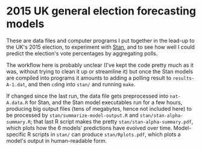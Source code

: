 2015 UK general election forecasting models
===========================================

These are data files and computer programs I put together in the lead-up to the UK's 2015 election, to experiment with [Stan](http://mc-stan.org/), and to see how well I could predict the election's vote percentages by aggregating polls.

The workflow here is probably unclear (I've kept the code pretty much as it was, without trying to clean it up or streamline it) but once the Stan models are compiled into programs it amounts to adding a polling result to `results-A-1.dat`, and then `cd`ing into `stan/` and running `make`.

If changed since the last run, the data file gets preprocessed into `nat-A.data.R` for Stan, and the Stan model executables run for a few hours, producing big output files (tens of megabytes, hence not included here) to be processed by `stan/summarize-model-output.R` and `stan/stan-alpha-summary.R`; that last R script makes the pretty `stan/stan-alpha-summary.pdf`, which plots how the 6 models' predictions have evolved over time. Model-specific R scripts in `stan/` can produce `stan/Rplots.pdf`, which plots a model's output in human-readable form.
